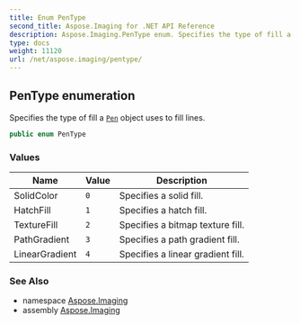 ```yaml
---
title: Enum PenType
second_title: Aspose.Imaging for .NET API Reference
description: Aspose.Imaging.PenType enum. Specifies the type of fill a Pen object uses to fill lines
type: docs
weight: 11120
url: /net/aspose.imaging/pentype/
---
```

## PenType enumeration

Specifies the type of fill a [`Pen`](../pen/) object uses to fill lines.

```csharp
public enum PenType
```

### Values

| Name | Value | Description |
| --- | --- | --- |
| SolidColor | `0` | Specifies a solid fill. |
| HatchFill | `1` | Specifies a hatch fill. |
| TextureFill | `2` | Specifies a bitmap texture fill. |
| PathGradient | `3` | Specifies a path gradient fill. |
| LinearGradient | `4` | Specifies a linear gradient fill. |

### See Also

* namespace [Aspose.Imaging](../../aspose.imaging/)
* assembly [Aspose.Imaging](../../)


